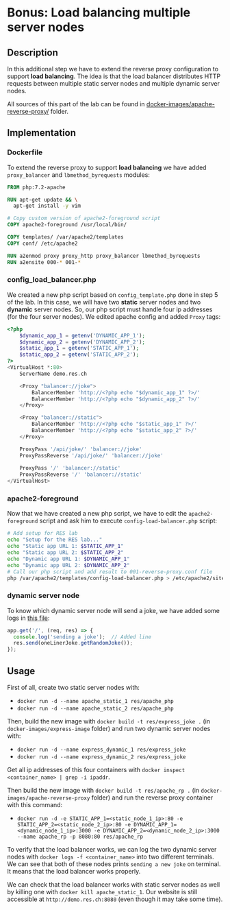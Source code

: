 # Bonus: Load balancing multiple server nodes

## Description

In this additional step we have to extend the reverse proxy configuration to support **load balancing**. The idea is that the load balancer distributes HTTP requests between multiple static server nodes and multiple dynamic server nodes.

All sources of this part of the lab can be found in [docker-images/apache-reverse-proxy/](../docker-images/apache-reverse-proxy/) folder.

## Implementation

### Dockerfile

To extend the reverse proxy to support **load balancing** we have added `proxy_balancer` and `lbmethod_byrequests` modules:

```dockerfile
FROM php:7.2-apache

RUN apt-get update && \
  apt-get install -y vim

# Copy custom version of apache2-foreground script
COPY apache2-foreground /usr/local/bin/

COPY templates/ /var/apache2/templates
COPY conf/ /etc/apache2

RUN a2enmod proxy proxy_http proxy_balancer lbmethod_byrequests
RUN a2ensite 000-* 001-*
```

### config_load_balancer.php

We created a new php script based on `config_template.php` done in step 5 of the lab. In this case, we will have two **static** server nodes and two **dynamic** server nodes. 
So, our php script must handle four ip addresses (for the four server nodes). We edited apache config and added `Proxy` tags:

```php
<?php
	$dynamic_app_1 = getenv('DYNAMIC_APP_1');
	$dynamic_app_2 = getenv('DYNAMIC_APP_2');
	$static_app_1 = getenv('STATIC_APP_1');
	$static_app_2 = getenv('STATIC_APP_2');
?>
<VirtualHost *:80>
	ServerName demo.res.ch

	<Proxy "balancer://joke">
		BalancerMember 'http://<?php echo "$dynamic_app_1" ?>/'
		BalancerMember 'http://<?php echo "$dynamic_app_2" ?>/'
	</Proxy>

	<Proxy "balancer://static">
		BalancerMember 'http://<?php echo "$static_app_1" ?>/'
		BalancerMember 'http://<?php echo "$static_app_2" ?>/'
	</Proxy>

	ProxyPass '/api/joke/' 'balancer://joke'
	ProxyPassReverse '/api/joke/' 'balancer://joke'
	
	ProxyPass '/' 'balancer://static'
	ProxyPassReverse '/' 'balancer://static'
</VirtualHost>
```

### apache2-foreground

Now that we have created a new php script, we have to edit the `apache2-foreground` script and ask him to execute `config-load-balancer.php` script:

```bash
# Add setup for RES lab
echo "Setup for the RES lab..."
echo "Static app URL 1: $STATIC_APP_1"
echo "Static app URL 2: $STATIC_APP_2"
echo "Dynamic app URL 1: $DYNAMIC_APP_1"
echo "Dynamic app URL 2: $DYNAMIC_APP_2"
# Call our php script and add result to 001-reverse-proxy.conf file
php /var/apache2/templates/config-load-balancer.php > /etc/apache2/sites-available/001-reverse-proxy.conf
```

### dynamic server node

To know which dynamic server node will send a joke, we have added some logs in [this file](../docker-images/express-image/src/index.js):

```javascript
app.get('/', (req, res) => {
  console.log('sending a joke');  // Added line
  res.send(oneLinerJoke.getRandomJoke());
});
```

## Usage

First of all, create two static server nodes with:
* `docker run -d --name apache_static_1 res/apache_php`
* `docker run -d --name apache_static_2 res/apache_php`

Then, build the new image with `docker build -t res/express_joke .` (in `docker-images/express-image` folder) and run two dynamic server nodes with:
* `docker run -d --name express_dynamic_1 res/express_joke`
* `docker run -d --name express_dynamic_2 res/express_joke`

Get all ip addresses of this four containers with `docker inspect <container_name> | grep -i ipaddr`.

Then build the new image with `docker build -t res/apache_rp .` (in `docker-images/apache-reverse-proxy` folder) and run the reverse proxy container with this command:
* `docker run -d -e STATIC_APP_1=<static_node_1_ip>:80 -e STATIC_APP_2=<static_node_2_ip>:80 -e DYNAMIC_APP_1=<dynamic_node_1_ip>:3000 -e DYNAMIC_APP_2=<dynamic_node_2_ip>:3000 --name apache_rp -p 8080:80 res/apache_rp`

To verify that the load balancer works, we can log the two dynamic server nodes with `docker logs -f <container_name>` into two different terminals. We can see that both of these nodes prints `sending a new joke` on terminal. It means that the load balancer works properly.

We can check that the load balancer works with static server nodes as well by killing one with `docker kill apache_static_1`. Our website is still accessible at `http://demo.res.ch:8080` (even though it may take some time).